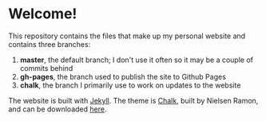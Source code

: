 # Welcome! 

This repository contains the files that make up my personal website and contains three branches:

1. **master**, the default branch; I don't use it often so it may be a couple of commits behind
2. **gh-pages**, the branch used to publish the site to Github Pages
3. **chalk**, the branch I primarily use to work on updates to the website

The website is built with [Jekyll](https://jekyllrb.com). The theme is [Chalk](http://chalk.nielsenramon.com), built by Nielsen Ramon, and can be downloaded [here](https://github.com/nielsenramon/chalk).